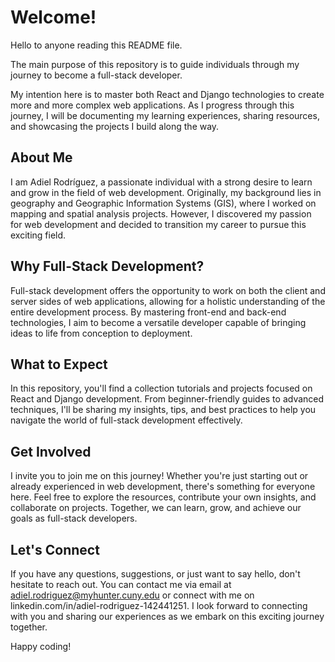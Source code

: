 # Welcome!

Hello to anyone reading this README file.

The main purpose of this repository is to guide individuals through my journey to become a full-stack developer.

My intention here is to master both React and Django technologies to create more and more complex web applications. As I progress through this journey, I will be documenting my learning experiences, sharing resources, and showcasing the projects I build along the way.

## About Me

I am Adiel Rodríguez, a passionate individual with a strong desire to learn and grow in the field of web development. Originally, my background lies in geography and Geographic Information Systems (GIS), where I worked on mapping and spatial analysis projects. However, I discovered my passion for web development and decided to transition my career to pursue this exciting field.

## Why Full-Stack Development?

Full-stack development offers the opportunity to work on both the client and server sides of web applications, allowing for a holistic understanding of the entire development process. By mastering front-end and back-end technologies, I aim to become a versatile developer capable of bringing ideas to life from conception to deployment.

## What to Expect

In this repository, you'll find a collection tutorials and projects focused on React and Django development. From beginner-friendly guides to advanced techniques, I'll be sharing my insights, tips, and best practices to help you navigate the world of full-stack development effectively.

## Get Involved

I invite you to join me on this journey! Whether you're just starting out or already experienced in web development, there's something for everyone here. Feel free to explore the resources, contribute your own insights, and collaborate on projects. Together, we can learn, grow, and achieve our goals as full-stack developers.

## Let's Connect

If you have any questions, suggestions, or just want to say hello, don't hesitate to reach out. You can contact me via email at adiel.rodriguez@myhunter.cuny.edu or connect with me on linkedin.com/in/adiel-rodriguez-142441251. I look forward to connecting with you and sharing our experiences as we embark on this exciting journey together.

Happy coding!
